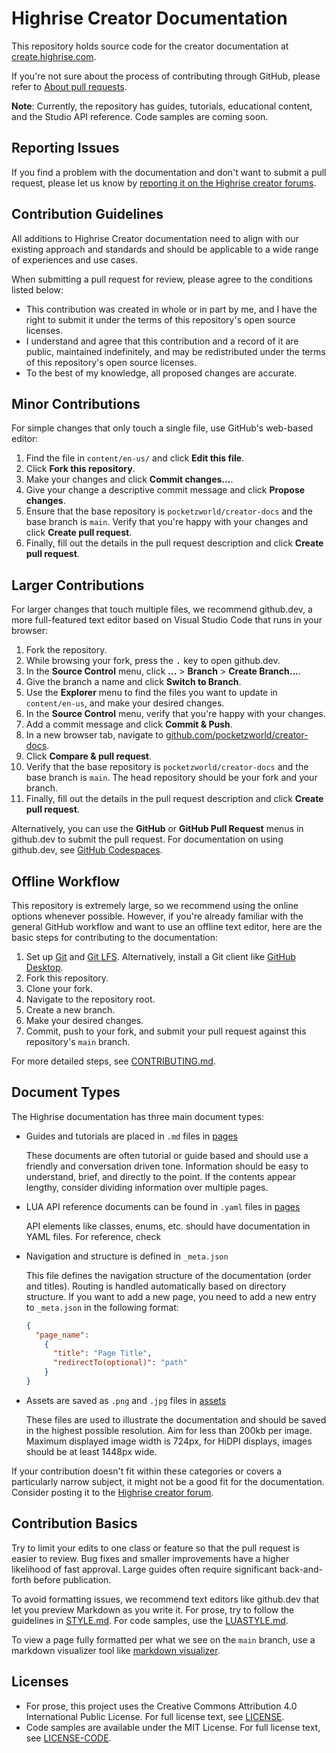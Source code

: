 # Highrise Creator Documentation

This repository holds source code for the creator documentation at [create.highrise.com](https://create.highrise.game).

If you're not sure about the process of contributing through GitHub, please refer to [About pull requests](https://docs.github.com/en/pull-requests/collaborating-with-pull-requests/proposing-changes-to-your-work-with-pull-requests/about-pull-requests).

**Note**: Currently, the repository has guides, tutorials, educational content, and the Studio API reference. Code samples are coming soon.

## Reporting Issues

If you find a problem with the documentation and don't want to submit a pull request, please let us know by [reporting it on the Highrise creator forums](https://createforum.highrise.game/).

## Contribution Guidelines

All additions to Highrise Creator documentation need to align with our existing approach and standards and should be applicable to a wide range of experiences and use cases.

When submitting a pull request for review, please agree to the conditions listed below:

- This contribution was created in whole or in part by me, and I have the right to submit it under the terms of this repository's open source licenses.
- I understand and agree that this contribution and a record of it are public, maintained indefinitely, and may be redistributed under the terms of this repository's open source licenses.
- To the best of my knowledge, all proposed changes are accurate.

## Minor Contributions

For simple changes that only touch a single file, use GitHub's web-based editor:

1. Find the file in `content/en-us/` and click **Edit this file**.
1. Click **Fork this repository**.
1. Make your changes and click **Commit changes...**.
1. Give your change a descriptive commit message and click **Propose changes**.
1. Ensure that the base repository is `pocketzworld/creator-docs` and the base branch is `main`. Verify that you're happy with your changes and click **Create pull request**.
1. Finally, fill out the details in the pull request description and click **Create pull request**.

## Larger Contributions

For larger changes that touch multiple files, we recommend github.dev, a more full-featured text editor based on Visual Studio Code that runs in your browser:

1. Fork the repository.
1. While browsing your fork, press the <kbd>.</kbd> key to open github.dev.
1. In the **Source Control** menu, click **...** > **Branch** > **Create Branch...**.
1. Give the branch a name and click **Switch to Branch**.
1. Use the **Explorer** menu to find the files you want to update in `content/en-us`, and make your desired changes.
1. In the **Source Control** menu, verify that you're happy with your changes.
1. Add a commit message and click **Commit & Push**.
1. In a new browser tab, navigate to [github.com/pocketzworld/creator-docs](https://github.com/pocketzworld/creator-docs).
1. Click **Compare & pull request**.
1. Verify that the base repository is `pocketzworld/creator-docs` and the base branch is `main`. The head repository should be your fork and your branch.
1. Finally, fill out the details in the pull request description and click **Create pull request**.

Alternatively, you can use the **GitHub** or **GitHub Pull Request** menus in github.dev to submit the pull request. For documentation on using github.dev, see [GitHub Codespaces](https://docs.github.com/en/codespaces/the-githubdev-web-based-editor).

## Offline Workflow

This repository is extremely large, so we recommend using the online options whenever possible. However, if you're already familiar with the general GitHub workflow and want to use an offline text editor, here are the basic steps for contributing to the documentation:

1. Set up [Git](https://docs.github.com/en/get-started/quickstart/set-up-git) and [Git LFS](https://docs.github.com/en/repositories/working-with-files/managing-large-files/installing-git-large-file-storage). Alternatively, install a Git client like [GitHub Desktop](https://desktop.github.com).
1. Fork this repository.
1. Clone your fork.
1. Navigate to the repository root.
1. Create a new branch.
1. Make your desired changes.
1. Commit, push to your fork, and submit your pull request against this repository's `main` branch.

For more detailed steps, see [CONTRIBUTING.md](CONTRIBUTING.md).

## Document Types

The Highrise documentation has three main document types:

- Guides and tutorials are placed in `.md` files in [pages](./pages)

  These documents are often tutorial or guide based and should use a friendly and conversation driven tone. Information should be easy to understand, brief, and directly to the point. If the contents appear lengthy, consider dividing information over multiple pages.

- LUA API reference documents can be found in `.yaml` files in [pages](./pages)

  API elements like classes, enums, etc. should have documentation in YAML files. For reference, check

- Navigation and structure is defined in `_meta.json`

  This file defines the navigation structure of the documentation (order and titles). Routing is handled automatically based on directory structure. If you want to add a new page, you need to add a new entry to `_meta.json` in the following format:

  ```json
  {
    "page_name": 
      {
        "title": "Page Title",
        "redirectTo(optional)": "path"
      }
  }
  ```

- Assets are saved as `.png` and `.jpg` files in [assets](./assets)
  
  These files are used to illustrate the documentation and should be saved in the highest possible resolution. Aim for less than 200kb per image. Maximum displayed image width is 724px, for HiDPI displays, images should be at least 1448px wide.

If your contribution doesn't fit within these categories or covers a particularly narrow subject, it might not be a good fit for the documentation. Consider posting it to the [Highrise creator forum](https://createforum.highrise.game/).

## Contribution Basics

Try to limit your edits to one class or feature so that the pull request is easier to review. Bug fixes and smaller improvements have a higher likelihood of fast approval. Large guides often require significant back-and-forth before publication.

To avoid formatting issues, we recommend text editors like github.dev that let you preview Markdown as you write it. For prose, try to follow the guidelines in [STYLE.md](STYLE.md). For code samples, use the [LUASTYLE.md](LUASTYLE.md).

To view a page fully formatted per what we see on the `main` branch, use a markdown visualizer tool like [markdown visualizer](https://markdownlivepreview.com/).

## Licenses

- For prose, this project uses the Creative Commons Attribution 4.0 International Public License. For full license text, see [LICENSE](LICENSE).
- Code samples are available under the MIT License. For full license text, see [LICENSE-CODE](LICENSE-CODE).
